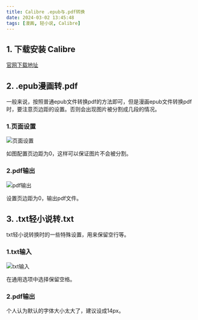 ```yaml
---
title: Calibre .epub与.pdf转换
date: 2024-03-02 13:45:48
tags: [漫画, 轻小说, Calibre]
---
```


## 1. 下载安装 Calibre
    
[官网下载地址](https://calibre-ebook.com/download)

## 2. .epub漫画转.pdf

一般来说，按照普通epub文件转换pdf的方法即可，但是漫画epub文件转换pdf时，要注意页边距的设置。否则会出现图片被分割成几段的情况。

### 1.页面设置
![页面设置](/images/Calibre-epub%E4%B8%8E-pdf%E8%BD%AC%E6%8D%A2/1.png)

如图配置页边距为0，这样可以保证图片不会被分割。

### 2.pdf输出
![pdf输出](/images/Calibre-epub%E4%B8%8E-pdf%E8%BD%AC%E6%8D%A2/2.png)

设置页边距为0，输出pdf文件。

## 3. .txt轻小说转.txt
    
txt轻小说转换时的一些特殊设置，用来保留空行等。
    
### 1.txt输入
![txt输入](/images/Calibre-epub%E4%B8%8E-pdf%E8%BD%AC%E6%8D%A2/3.png)
    
在通用选项中选择保留空格。

### 2.pdf输出

个人认为默认的字体大小太大了，建议设成14px。
    
